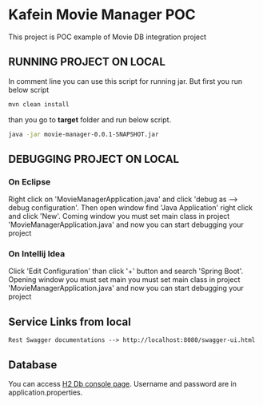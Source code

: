 # Kafein Movie Manager POC

This project is POC example of Movie DB integration project

## RUNNING PROJECT ON LOCAL

In comment line you can use this script for running jar. But first you run below script
```bash
mvn clean install
```

than you go to **target** folder and run below script.

```bash
java -jar movie-manager-0.0.1-SNAPSHOT.jar
```

## DEBUGGING PROJECT ON LOCAL

### On Eclipse

Right click on 'MovieManagerApplication.java' and click 'debug as --> debug configuration'. Then open window find 'Java Application' right click and click 'New'.
Coming window you must set main class in project 'MovieManagerApplication.java' and now you can start debugging your project

### On Intellij Idea

Click 'Edit Configuration' than click '+' button and search 'Spring Boot'.
Opening window you must set main you must set main class in project 'MovieManagerApplication.java' and  now you can start debugging your project


## Service Links from local

```
Rest Swagger documentations --> http://localhost:8080/swagger-ui.html
```

## Database

You can access [H2 Db console page](http://localhost:8080/h2-console/login.jsp). Username and password are in application.properties.
